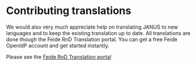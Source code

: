 # Contributing translations
We would also very much appreciate help on translating JANUS to new languages and to keep the existing translation up to date. All translations are done though the Feide RnD Translation portal. You can get a free Feide OpenIdP account and get started instantly.

Please see the [Feide RnD Translation portal](https://translation.rnd.feide.no/)
